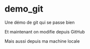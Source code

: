 # demo_git
Une démo de git qui se passe bien

Et maintenant on modifie depuis GitHub

Mais aussi depuis ma machine locale 
